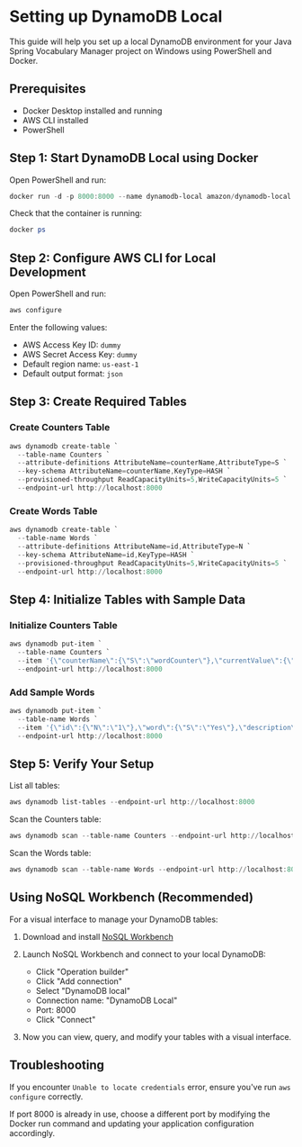 # Setting up DynamoDB Local

This guide will help you set up a local DynamoDB environment for your Java Spring Vocabulary Manager project on Windows using PowerShell and Docker.

## Prerequisites

- Docker Desktop installed and running
- AWS CLI installed
- PowerShell

## Step 1: Start DynamoDB Local using Docker

Open PowerShell and run:

```powershell
docker run -d -p 8000:8000 --name dynamodb-local amazon/dynamodb-local:latest
```

Check that the container is running:
```powershell
docker ps
```

## Step 2: Configure AWS CLI for Local Development

Open PowerShell and run:

```powershell
aws configure
```

Enter the following values:
- AWS Access Key ID: `dummy`
- AWS Secret Access Key: `dummy`
- Default region name: `us-east-1`
- Default output format: `json`

## Step 3: Create Required Tables

### Create Counters Table

```powershell
aws dynamodb create-table `
  --table-name Counters `
  --attribute-definitions AttributeName=counterName,AttributeType=S `
  --key-schema AttributeName=counterName,KeyType=HASH `
  --provisioned-throughput ReadCapacityUnits=5,WriteCapacityUnits=5 `
  --endpoint-url http://localhost:8000
```

### Create Words Table

```powershell
aws dynamodb create-table `
  --table-name Words `
  --attribute-definitions AttributeName=id,AttributeType=N `
  --key-schema AttributeName=id,KeyType=HASH `
  --provisioned-throughput ReadCapacityUnits=5,WriteCapacityUnits=5 `
  --endpoint-url http://localhost:8000
```

## Step 4: Initialize Tables with Sample Data

### Initialize Counters Table

```powershell
aws dynamodb put-item `
  --table-name Counters `
  --item '{\"counterName\":{\"S\":\"wordCounter\"},\"currentValue\":{\"N\":\"0\"}}' `
  --endpoint-url http://localhost:8000
```

### Add Sample Words

```powershell
aws dynamodb put-item `
  --table-name Words `
  --item '{\"id\":{\"N\":\"1\"},\"word\":{\"S\":\"Yes\"},\"description\":{\"S\":\"Đúng\"},\"lastModified\":{\"S\":\"2023-10-15T08:30:00\"},\"priority\":{\"N\":\"1\"}}' `
  --endpoint-url http://localhost:8000
```

## Step 5: Verify Your Setup

List all tables:
```powershell
aws dynamodb list-tables --endpoint-url http://localhost:8000
```

Scan the Counters table:
```powershell
aws dynamodb scan --table-name Counters --endpoint-url http://localhost:8000
```

Scan the Words table:
```powershell
aws dynamodb scan --table-name Words --endpoint-url http://localhost:8000
```

## Using NoSQL Workbench (Recommended)

For a visual interface to manage your DynamoDB tables:

1. Download and install [NoSQL Workbench](https://docs.aws.amazon.com/amazondynamodb/latest/developerguide/workbench.settingup.html)

2. Launch NoSQL Workbench and connect to your local DynamoDB:
    - Click "Operation builder"
    - Click "Add connection"
    - Select "DynamoDB local"
    - Connection name: "DynamoDB Local"
    - Port: 8000
    - Click "Connect"

3. Now you can view, query, and modify your tables with a visual interface.

## Troubleshooting

If you encounter `Unable to locate credentials` error, ensure you've run `aws configure` correctly.

If port 8000 is already in use, choose a different port by modifying the Docker run command and updating your application configuration accordingly.